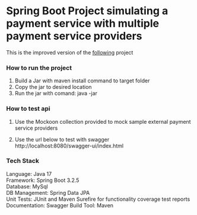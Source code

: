 # Spring Boot Project simulating a payment service with multiple payment service providers
  
This is the improved version of the  <a href=https://github.com/OzgurYatmaz/FirisbeInterview>following</a> project 

### How to run the project

1. Build a Jar with maven install command to target folder 
2. Copy the jar to desired location
2. Run the jar with comand: java -jar <jar-name>

 
### How to test api
1. Use the Mockoon collection provided to mock sample external payment service providers

2. Use the url below to test with swagger <br>
   http://localhost:8080/swagger-ui/index.html
 

### Tech Stack

Language: Java 17 <br>
Framework: Spring Boot 3.2.5 <br>
Database: MySql <br>
DB Management: Spring Data JPA <br>
Unit Tests: JUnit and Maven Surefire for functionality coverage test reports <br>
Documentation: Swagger
Build Tool: Maven 
